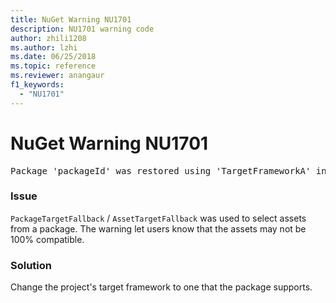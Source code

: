 ```yaml
---
title: NuGet Warning NU1701
description: NU1701 warning code
author: zhili1208
ms.author: lzhi
ms.date: 06/25/2018
ms.topic: reference
ms.reviewer: anangaur
f1_keywords: 
  - "NU1701"
---
```


# NuGet Warning NU1701

<pre>Package 'packageId' was restored using 'TargetFrameworkA' instead the project target framework 'TargetFrameworkB'. This package may not be fully compatible with your project.</pre>

### Issue
`PackageTargetFallback` / `AssetTargetFallback` was used to select assets from a package. The warning let users know that the assets may not be 100% compatible.

### Solution
Change the project's target framework to one that the package supports.
